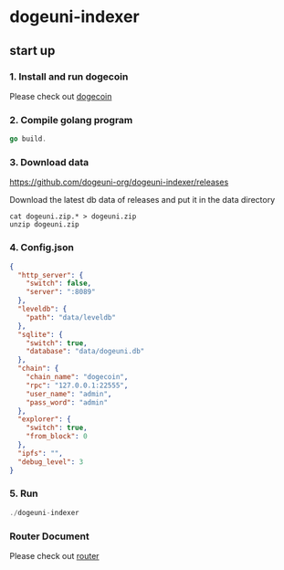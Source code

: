 # dogeuni-indexer

## start up

### 1. Install and run dogecoin
Please check out [dogecoin](docs/dogecoin.md)

### 2. Compile golang program
```go
go build.
```

### 3. Download data

https://github.com/dogeuni-org/dogeuni-indexer/releases

Download the latest db data of releases and put it in the data directory

```shell
cat dogeuni.zip.* > dogeuni.zip
unzip dogeuni.zip
```

### 4. Config.json
```json
{
  "http_server": {
    "switch": false,
    "server": ":8089"
  },
  "leveldb": {
    "path": "data/leveldb"
  },
  "sqlite": {
    "switch": true,
    "database": "data/dogeuni.db"
  },
  "chain": {
    "chain_name": "dogecoin",
    "rpc": "127.0.0.1:22555",
    "user_name": "admin",
    "pass_word": "admin"
  },
  "explorer": {
    "switch": true,
    "from_block": 0
  },
  "ipfs": "",
  "debug_level": 3
}
```


### 5. Run
```go
./dogeuni-indexer
```



### Router Document
Please check out [router](https://documenter.getpostman.com/view/8337528/2s9YeN18PF)
